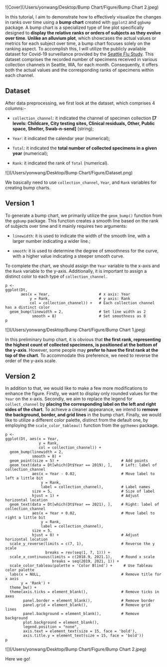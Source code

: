 
![Cover](/Users/yonwang/Desktop/Bump Chart/Figure/Bump Chart 2.jpeg)


In this tutorial, I aim to demonstrate how to effectively visualize the changes in ranks over time using a __bump chart__ created with `ggplot2` and `ggbump` package. A bump chart is a specialized type of line plot specifically designed to __display the relative ranks or orders of subjects as they evolve over time__. __Unlike an alluvium plot__, which showcases the actual values or metrics for each subject over time, a bump chart focuses solely on the ranking aspect. To accomplish this, I will utilize the publicly available dataset for Covid-19 surveillance provided by the [Seattle Flu Study](https://seattleflu.org/pathogens). This dataset comprises the recorded number of specimens received in various collection channels in Seattle, WA, for each month. Consequently, it offers both the actual values and the corresponding ranks of specimens within each channel.

## Dataset
After data preprocessing, we first look at the dataset, which comprises 4 columns:-

- `collection_channel`: it indicated the channel of specimen collection __[7 levels: Childcare, City testing sites, Clinical residuals, Other, Public space, Shelter, Swab-n-send]__ (string);

- `Year`: it indicated the calendar year (numerical);

- `Total`: it indicated the __total number of collected specimens in a given year__ (numerical);

- `Rank`: it indicated the rank of `Total` (numerical).

![](/Users/yonwang/Desktop/Bump Chart/Figure/Dataset.png)

We basically need to use `collection_channel`, `Year`, and `Rank` variables for creating bump charts.

## Version 1
To generate a bump chart, we primarily utilize the `geom_bump()` function from the `ggbump` package. This function creates a smooth line based on the rank of subjects over time and it mainly requires two arguments:

- `linewidth`: it is used to indicate the width of the smooth line, with a larger number indicating a wider line.;

- `smooth`: it is used to determine the degree of smoothness for the curve, with a higher value indicating a steeper smooth curve.

To complete the chart, we should assign the `Year` variable to the x-axis and the `Rank` variable to the y-axis. Additionally, it is important to assign a distinct color to each type of `collection_channel.`
```{r}
p <- 
ggplot(Dt, 
       aes(x = Year,                      # x axis: Year
           y = Rank,                      # y axis: Rank
           col = collection_channel)) +   # Each collection channel has a distinct color
  geom_bump(linewidth = 2,                # Set line width as 2
            smooth = 8)                   # Set smoothness as 8
p
```

![](/Users/yonwang/Desktop/Bump Chart/Figure/Bump Chart 1.jpeg)

In this preliminary bump chart, it is obvious that __the first rank, representing the highest count of collected specimens, is positioned at the bottom of the y-axis__. However, some people may __prefer to have the first rank at the top of the chart__. To accommodate this preference, we need to reverse the order of the y-axis scale.

## Version 2
In addition to that, we would like to make a few more modifications to enhance the figure. Firstly, we want to display only rounded values for the `Year` on the x-axis. Secondly, we aim to replace the legend for `collect_channel` by __placing the corresponding label on the left and right sides of the chart__. To achieve a cleaner appearance, we intend to __remove the background, border, and grid lines__ in the bump chart. Finally, we would like to utilize a different color palette, distinct from the default one, by employing the `scale_color_tableau()` function from the `ggthemes` package.
```{r}
p <- 
ggplot(Dt, aes(x = Year, 
               y = Rank, 
               col = collection_channel)) + 
  geom_bump(linewidth = 2, 
            smooth = 8) +
  geom_point(size = 5) +                            # Add points
  geom_text(data = Dt[which(Dt$Year == 2019), ],    # Left: label of collection_channel 
            aes(x = Year - 0.02,                    # Move label to left a little bit
                y = Rank, 
                label = collection_channel),        # Label names
            size = 5,                               # Size of label
            hjust = 1) +                            # Adjust horizontal location
  geom_text(data = Dt[which(Dt$Year == 2021), ],    # Right: label of collection_channel 
            aes(x = Year + 0.02,                    # Move label to right a little bit
                y = Rank, 
                label = collection_channel), 
            size = 5, 
            hjust = 0) +                            # Adjust horizontal location
  scale_y_reverse(limits = c(7, 1),                 # Reverse the y scale
                  breaks = rev(seq(1, 7, 1))) +  
  scale_x_continuous(limits = c(2018.9, 2021.1),    # Round x scale
                     breaks = seq(2019, 2021, 1)) + 
  scale_color_tableau(palette = 'Color Blind') +     # Use Tableau color palette
  labs(x = NULL,                                    # Remove title for x axis
       y = 'Rank') +
  theme_bw() + 
  theme(axis.ticks = element_blank(),               # Remove ticks in axes
        panel.border = element_blank(),             # Remove border
        panel.grid = element_blank(),               # Remove grid lines
        panel.background = element_blank(),         # Remove background
        plot.background = element_blank(),
        legend.position = "none",
        axis.text = element_text(size = 15, face = 'bold'),
        axis.title.y = element_text(size = 15, face = 'bold')) 
p
```

![](/Users/yonwang/Desktop/Bump Chart/Figure/Bump Chart 2.jpeg)

Here we go!
